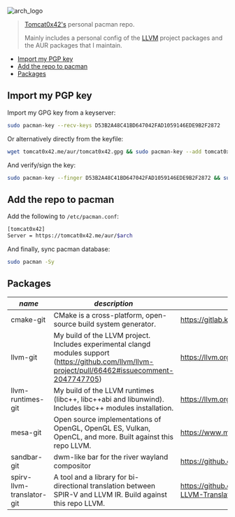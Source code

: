 ![arch_logo](https://github.com/Tomcat-42/aur/assets/44649669/bc6c8427-2061-4c43-8a23-95c74946a335)

> [Tomcat0x42's](https://aur.archlinux.org/account/tomcat0x42) personal pacman repo.
> 
> Mainly includes a personal config of the [LLVM](https://llvm.org/) project packages and the AUR packages that I maintain.

<!-- TOC start (generated with https://github.com/derlin/bitdowntoc) -->

- [Import my PGP key](#import-my-pgp-key)
- [Add the repo to pacman](#add-the-repo-to-pacman)
- [Packages](#packages)

<!-- TOC end -->

<!-- TOC --><a name="import-my-pgp-key"></a>
## Import my PGP key

Import my GPG key from a keyserver:

```bash
sudo pacman-key --recv-keys D53B2A48C41BD647042FAD1059146EDE9B2F2872 
```

Or alternatively directly from the keyfile:

```bash
wget tomcat0x42.me/aur/tomcat0x42.gpg && sudo pacman-key --add tomcat0x42.gpg
```

And verify/sign the key:

```bash
sudo pacman-key --finger D53B2A48C41BD647042FAD1059146EDE9B2F2872 && sudo pacman-key --lsign-key D53B2A48C41BD647042FAD1059146EDE9B2F2872
```

<!-- TOC --><a name="add-the-repo-to-pacman"></a>
## Add the repo to pacman

Add the following to `/etc/pacman.conf`:
	
```bash
[tomcat0x42]
Server = https://tomcat0x42.me/aur/$arch
```

And finally, sync pacman database:

```bash
sudo pacman -Sy
```

<!-- TOC --><a name="packages"></a>
## Packages

| **_name_**                | **_description_**                                                                                                                                     | **_upstream url_**                                    |
|---------------------------|-------------------------------------------------------------------------------------------------------------------------------------------------------|-------------------------------------------------------|
| cmake-git                 | CMake is a cross-platform, open-source build system generator.                                                                                        | https://gitlab.kitware.com/cmake/cmake                |
| llvm-git                  | My build of the LLVM project. Includes experimental clangd modules support  (https://github.com/llvm/llvm-project/pull/66462#issuecomment-2047747705) | https://llvm.org/                                     |
| llvm-runtimes-git         | My build of the LLVM runtimes (libc++, libc++abi and libunwind).  Includes libc++ modules installation.                                               | https://llvm.org/                                     |
| mesa-git                  | Open source implementations of OpenGL, OpenGL ES, Vulkan, OpenCL, and more. Built against this repo LLVM.                                             | https://www.mesa3d.org                                |
| sandbar-git               | dwm-like bar for the river wayland compositor                                                                                                         | https://github.com/kolunmi/sandbar                    |
| spirv-llvm-translator-git | A tool and a library for bi-directional translation between SPIR-V and LLVM IR. Build against this repo LLVM.                                         | https://github.com/KhronosGroup/SPIRV-LLVM-Translator |
